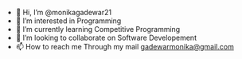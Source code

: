 - 👋 Hi, I’m @monikagadewar21
- 👀 I’m interested in Programming
- 🌱 I’m currently learning Competitive Programming
- 💞️ I’m looking to collaborate on Software Developement
- 📫 How to reach me Through my mail gadewarmonika@gmail.com

<!---
monikagadewar21/monikagadewar21 is a ✨ special ✨ repository because its `README.md` (this file) appears on your GitHub profile.
You can click the Preview link to take a look at your changes.
--->
